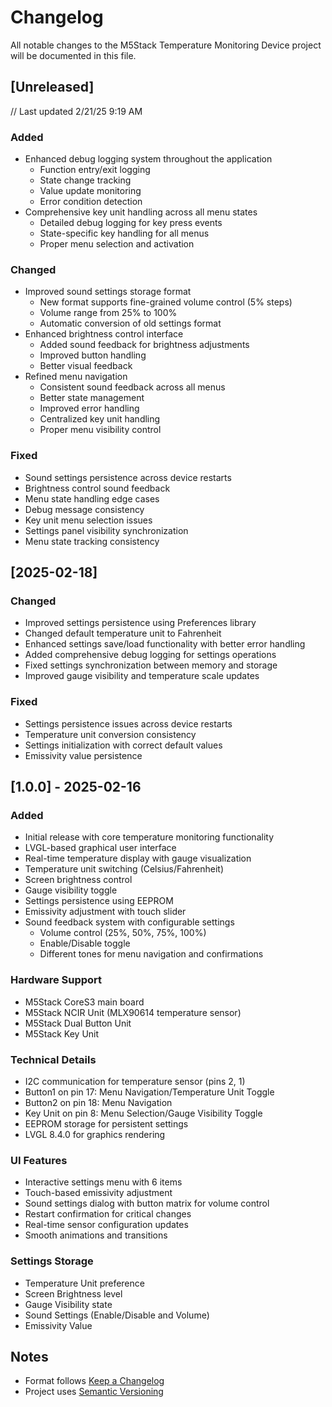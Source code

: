 # Changelog

All notable changes to the M5Stack Temperature Monitoring Device project will be documented in this file.

## [Unreleased]

// Last updated 2/21/25 9:19 AM

### Added
- Enhanced debug logging system throughout the application
  - Function entry/exit logging
  - State change tracking
  - Value update monitoring
  - Error condition detection
- Comprehensive key unit handling across all menu states
  - Detailed debug logging for key press events
  - State-specific key handling for all menus
  - Proper menu selection and activation

### Changed
- Improved sound settings storage format
  - New format supports fine-grained volume control (5% steps)
  - Volume range from 25% to 100%
  - Automatic conversion of old settings format
- Enhanced brightness control interface
  - Added sound feedback for brightness adjustments
  - Improved button handling
  - Better visual feedback
- Refined menu navigation
  - Consistent sound feedback across all menus
  - Better state management
  - Improved error handling
  - Centralized key unit handling
  - Proper menu visibility control

### Fixed
- Sound settings persistence across device restarts
- Brightness control sound feedback
- Menu state handling edge cases
- Debug message consistency
- Key unit menu selection issues
- Settings panel visibility synchronization
- Menu state tracking consistency

## [2025-02-18]

### Changed
- Improved settings persistence using Preferences library
- Changed default temperature unit to Fahrenheit
- Enhanced settings save/load functionality with better error handling
- Added comprehensive debug logging for settings operations
- Fixed settings synchronization between memory and storage
- Improved gauge visibility and temperature scale updates

### Fixed
- Settings persistence issues across device restarts
- Temperature unit conversion consistency
- Settings initialization with correct default values
- Emissivity value persistence

## [1.0.0] - 2025-02-16

### Added
- Initial release with core temperature monitoring functionality
- LVGL-based graphical user interface
- Real-time temperature display with gauge visualization
- Temperature unit switching (Celsius/Fahrenheit)
- Screen brightness control
- Gauge visibility toggle
- Settings persistence using EEPROM
- Emissivity adjustment with touch slider
- Sound feedback system with configurable settings
  - Volume control (25%, 50%, 75%, 100%)
  - Enable/Disable toggle
  - Different tones for menu navigation and confirmations

### Hardware Support
- M5Stack CoreS3 main board
- M5Stack NCIR Unit (MLX90614 temperature sensor)
- M5Stack Dual Button Unit
- M5Stack Key Unit

### Technical Details
- I2C communication for temperature sensor (pins 2, 1)
- Button1 on pin 17: Menu Navigation/Temperature Unit Toggle
- Button2 on pin 18: Menu Navigation
- Key Unit on pin 8: Menu Selection/Gauge Visibility Toggle
- EEPROM storage for persistent settings
- LVGL 8.4.0 for graphics rendering

### UI Features
- Interactive settings menu with 6 items
- Touch-based emissivity adjustment
- Sound settings dialog with button matrix for volume control
- Restart confirmation for critical changes
- Real-time sensor configuration updates
- Smooth animations and transitions

### Settings Storage
- Temperature Unit preference
- Screen Brightness level
- Gauge Visibility state
- Sound Settings (Enable/Disable and Volume)
- Emissivity Value

## Notes
- Format follows [Keep a Changelog](https://keepachangelog.com/en/1.0.0/)
- Project uses [Semantic Versioning](https://semver.org/spec/v2.0.0.html)
